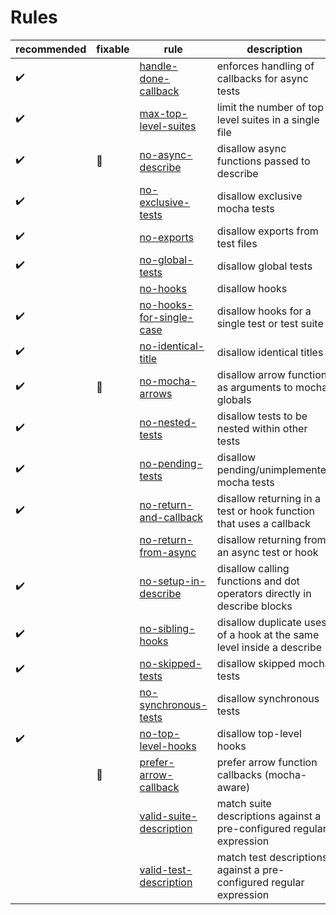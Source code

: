 # Rules

|recommended|fixable|rule|description|
|-|-|-|-|
|:heavy_check_mark:|| [handle-done-callback](handle-done-callback.md) | enforces handling of callbacks for async tests
|:heavy_check_mark:|| [max-top-level-suites](max-top-level-suites.md) | limit the number of top-level suites in a single file
|:heavy_check_mark:|:wrench:| [no-async-describe](no-async-describe.md) | disallow async functions passed to describe
|:heavy_check_mark:|| [no-exclusive-tests](no-exclusive-tests.md) | disallow exclusive mocha tests
|:heavy_check_mark:|| [no-exports](no-exports.md) | disallow exports from test files
|:heavy_check_mark:|| [no-global-tests](no-global-tests.md) | disallow global tests
||| [no-hooks](no-hooks.md) | disallow hooks
|:heavy_check_mark:|| [no-hooks-for-single-case](no-hooks-for-single-case.md) | disallow hooks for a single test or test suite
|:heavy_check_mark:|| [no-identical-title](no-identical-title.md) | disallow identical titles
|:heavy_check_mark:|:wrench:| [no-mocha-arrows](no-mocha-arrows.md) | disallow arrow functions as arguments to mocha globals
|:heavy_check_mark:|| [no-nested-tests](no-nested-tests.md) | disallow tests to be nested within other tests
|:heavy_check_mark:|| [no-pending-tests](no-pending-tests.md) | disallow pending/unimplemented mocha tests
|:heavy_check_mark:|| [no-return-and-callback](no-return-and-callback.md) | disallow returning in a test or hook function that uses a callback
||| [no-return-from-async](no-return-from-async.md) | disallow returning from an async test or hook
|:heavy_check_mark:|| [no-setup-in-describe](no-setup-in-describe.md) | disallow calling functions and dot operators directly in describe blocks
|:heavy_check_mark:|| [no-sibling-hooks](no-sibling-hooks.md) | disallow duplicate uses of a hook at the same level inside a describe
|:heavy_check_mark:|| [no-skipped-tests](no-skipped-tests.md) | disallow skipped mocha tests
||| [no-synchronous-tests](no-synchronous-tests.md) | disallow synchronous tests
|:heavy_check_mark:|| [no-top-level-hooks](no-top-level-hooks.md) | disallow top-level hooks
||:wrench:| [prefer-arrow-callback](prefer-arrow-callback.md) | prefer arrow function callbacks (mocha-aware)
||| [valid-suite-description](valid-suite-description.md) | match suite descriptions against a pre-configured regular expression
||| [valid-test-description](valid-test-description.md) | match test descriptions against a pre-configured regular expression
